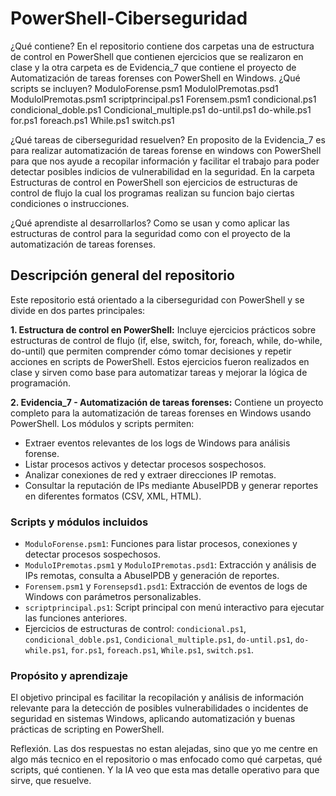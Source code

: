 # PowerShell-Ciberseguridad

¿Qué contiene?
En el repositorio contiene dos carpetas una de estructura de control en PowerShell que contienen ejercicios que se realizaron en clase y la otra carpeta es de Evidencia_7 que contiene el proyecto de Automatización de tareas forenses con PowerShell en Windows. 
¿Qué scripts se incluyen?
ModuloForense.psm1
ModulolPremotas.psd1
ModulolPremotas.psm1
scriptprincipal.ps1
Forensem.psm1
condicional.ps1
condicional_doble.ps1
Condicional_multiple.ps1
do-until.ps1
do-while.ps1
for.ps1
foreach.ps1
While.ps1
switch.ps1

¿Qué tareas de ciberseguridad resuelven?
En proposito de la Evidencia_7 es para realizar automatización de tareas forense en windows con PowerShell para que nos ayude a recopilar información y facilitar el trabajo para poder detectar posibles indicios de vulnerabilidad en la seguridad. En la carpeta Estructuras de control en PowerShell son ejercicios de estructuras de control de flujo la cual los programas realizan su funcion bajo ciertas condiciones o instrucciones.

¿Qué aprendiste al desarrollarlos?
Como se usan y como aplicar las estructuras de control para la seguridad como con el proyecto de la automatización de tareas forenses.


## Descripción general del repositorio

Este repositorio está orientado a la ciberseguridad con PowerShell y se divide en dos partes principales:

**1. Estructura de control en PowerShell:**
Incluye ejercicios prácticos sobre estructuras de control de flujo (if, else, switch, for, foreach, while, do-while, do-until) que permiten comprender cómo tomar decisiones y repetir acciones en scripts de PowerShell. Estos ejercicios fueron realizados en clase y sirven como base para automatizar tareas y mejorar la lógica de programación.

**2. Evidencia_7 - Automatización de tareas forenses:**
Contiene un proyecto completo para la automatización de tareas forenses en Windows usando PowerShell. Los módulos y scripts permiten:
- Extraer eventos relevantes de los logs de Windows para análisis forense.
- Listar procesos activos y detectar procesos sospechosos.
- Analizar conexiones de red y extraer direcciones IP remotas.
- Consultar la reputación de IPs mediante AbuseIPDB y generar reportes en diferentes formatos (CSV, XML, HTML).

### Scripts y módulos incluidos
- `ModuloForense.psm1`: Funciones para listar procesos, conexiones y detectar procesos sospechosos.
- `ModuloIPremotas.psm1` y `ModuloIPremotas.psd1`: Extracción y análisis de IPs remotas, consulta a AbuseIPDB y generación de reportes.
- `Forensem.psm1` y `Forensepsd1.psd1`: Extracción de eventos de logs de Windows con parámetros personalizables.
- `scriptprincipal.ps1`: Script principal con menú interactivo para ejecutar las funciones anteriores.
- Ejercicios de estructuras de control: `condicional.ps1`, `condicional_doble.ps1`, `Condicional_multiple.ps1`, `do-until.ps1`, `do-while.ps1`, `for.ps1`, `foreach.ps1`, `While.ps1`, `switch.ps1`.

### Propósito y aprendizaje
El objetivo principal es facilitar la recopilación y análisis de información relevante para la detección de posibles vulnerabilidades o incidentes de seguridad en sistemas Windows, aplicando automatización y buenas prácticas de scripting en PowerShell.

Reflexión.
Las dos respuestas no estan alejadas, sino que yo me centre en algo más tecnico en el repositorio o mas enfocado como qué carpetas, qué scripts, qué contienen. Y la IA veo que esta mas detalle operativo para que sirve, que resuelve.
